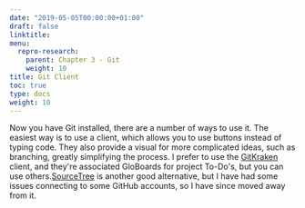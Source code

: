 ```yaml
---
date: "2019-05-05T00:00:00+01:00"
draft: false
linktitle:
menu:
  repro-research:
    parent: Chapter 3 - Git
    weight: 10
title: Git Client
toc: true
type: docs
weight: 10
---
```


Now you have Git installed, there are a number of ways to use it. The easiest way is to use a client, which allows you to use buttons instead of typing code. They also provide a visual for more complicated ideas, such as branching, greatly simplifying the process. I prefer to use the [GitKraken](https://www.gitkraken.com/) client, and they're associated GloBoards for project To-Do's, but you can use others.[SourceTree](https://www.sourcetreeapp.com/) is another good alternative, but I have had some issues connecting to some GitHub accounts, so I have since moved away from it.
